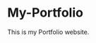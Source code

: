 # My-Portfolio
This is my Portfolio website.
         
        
    
      
       
  
     
  
     
 
      
  
 
